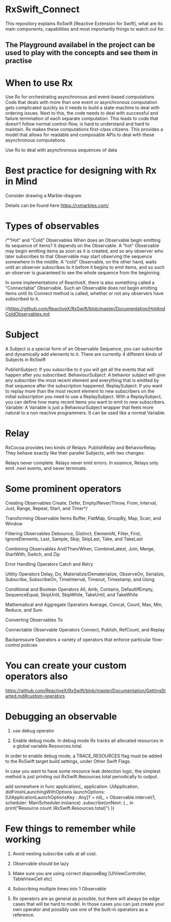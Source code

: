 # RxSwift_Connect
This repository explains RxSwift [Reactive Extension for Swift], what are its main components, capabilities and most importantly things to watch out for.

## The Playground availabel in the project can be used to play with the concepts and see them in practise

# When to use Rx

Use Rx for orchestrating asynchronous and event-based computations
Code that deals with more than one event or asynchronous computation gets complicated quickly as it needs to build a state-machine to deal with ordering issues. Next to this, the code needs to deal with successful and failure termination of each separate computation. This leads to code that doesn’t follow normal control-flow, is hard to understand and hard to maintain.
    Rx makes these computations first-class citizens. This provides a model that allows for readable and composable APIs to deal with these asynchronous computations. 

Use Rx to deal with asynchronous sequences of data


# Best practice for designing with Rx in Mind
Consider drawing a Marble-diagram

Details can be found here https://rxmarbles.com/

# Types of observables

/*“Hot” and “Cold” Observables
When does an Observable begin emitting its sequence of items? It depends on the Observable. A “hot” Observable may begin emitting items as soon as it is created, and so any observer who later subscribes to that Observable may start observing the sequence somewhere in the middle. A “cold” Observable, on the other hand, waits until an observer subscribes to it before it begins to emit items, and so such an observer is guaranteed to see the whole sequence from the beginning.

In some implementations of ReactiveX, there is also something called a “Connectable” Observable. Such an Observable does not begin emitting items until its Connect method is called, whether or not any observers have subscribed to it.

//https://github.com/ReactiveX/RxSwift/blob/master/Documentation/HotAndColdObservables.md

# Subject
A Subject is a special form of an Observable Sequence, you can subscribe and dynamically add elements to it. There are currently 4 different kinds of Subjects in RxSwift

PublishSubject: If you subscribe to it you will get all the events that will happen after you subscribed.
 BehaviourSubject: A behavior subject will give any subscriber the most recent element and everything that is emitted by that sequence after the subscription happened.
 ReplaySubject: If you want to replay more than the most recent element to new subscribers on the initial subscription you need to use a ReplaySubject. With a ReplaySubject, you can define how many recent items you want to emit to new subscribers.
 Variable: A Variable is just a BehaviourSubject wrapper that feels more natural to a non reactive programmers. It can be used like a normal Variable.
 
# Relay
RxCocoa provides two kinds of Relays: PublishRelay and BehaviorRelay. They behave exactly like their parallel Subjects, with two changes:
 
 Relays never complete.
 Relays never emit errors.
 In essence, Relays only emit .next events, and never terminate.
 
 # Some prominent operators

Creating Observables
Create, Defer, Empty/Never/Throw, From, Interval, Just, Range, Repeat, Start, and Timer*/
 
Transforming Observable Items
Buffer, FlatMap, GroupBy, Map, Scan, and Window

Filtering Observables
Debounce, Distinct, ElementAt, Filter, First, IgnoreElements, Last, Sample, Skip, SkipLast, Take, and TakeLast

Combining Observables
And/Then/When, CombineLatest, Join, Merge, StartWith, Switch, and Zip

Error Handling Operators
Catch and Retry

Utility Operators
Delay, Do, Materialize/Dematerialize, ObserveOn, Serialize, Subscribe, SubscribeOn, TimeInterval, Timeout, Timestamp, and Using

Conditional and Boolean Operators
All, Amb, Contains, DefaultIfEmpty, SequenceEqual, SkipUntil, SkipWhile, TakeUntil, and TakeWhile

Mathematical and Aggregate Operators
Average, Concat, Count, Max, Min, Reduce, and Sum

Converting Observables
To
 
Connectable Observable Operators
Connect, Publish, RefCount, and Replay
 
Backpressure Operators
a variety of operators that enforce particular flow-control policies

# You can create your custom operators also

https://github.com/ReactiveX/RxSwift/blob/master/Documentation/GettingStarted.md#custom-operators

# Debugging an observable

1) use debug operator

2) Enable debug mode. In debug mode Rx tracks all allocated resources in a global variable Resources.total.
 
In order to enable debug mode, a TRACE_RESOURCES flag must be added to the RxSwift target build settings, under Other Swift Flags.

In case you want to have some resource leak detection logic, the simplest method is just printing out RxSwift.Resources.total periodically to output.

add somewhere in
 func application(_ application: UIApplication, didFinishLaunchingWithOptions launchOptions: [UIApplicationLaunchOptionsKey : Any]? = nil)_ = Observable<Int>.interval(1, scheduler: MainScheduler.instance)
.subscribe(onNext: { _ in
print("Resource count \(RxSwift.Resources.total)")
})
    
# Few things to remember while working

1. Avoid nesting subscribe calls at all cost.

2. Observable should be lazy

3. Make sure you are using correct diaposeBag [UIViewController, TableViewCell etc]

4. Subscribing multiple times into 1 Observable

5. Rx operators are as general as possible, but there will always be edge cases that will be hard to model. In those cases you can just create your own operator and possibly use one of the built-in operators as a reference.

